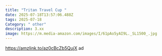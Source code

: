 ```yaml
---
title: "Tritan Travel Cup "
date: 2025-07-18T13:57:06.488Z
tags: 2025-07-18
Category: " other"
description: 3.xx
image: https://m.media-amazon.com/images/I/61pAo5yAI9L._SL1500_.jpg
---
```

https://amzlink.to/az0cBcZb5QujX ad